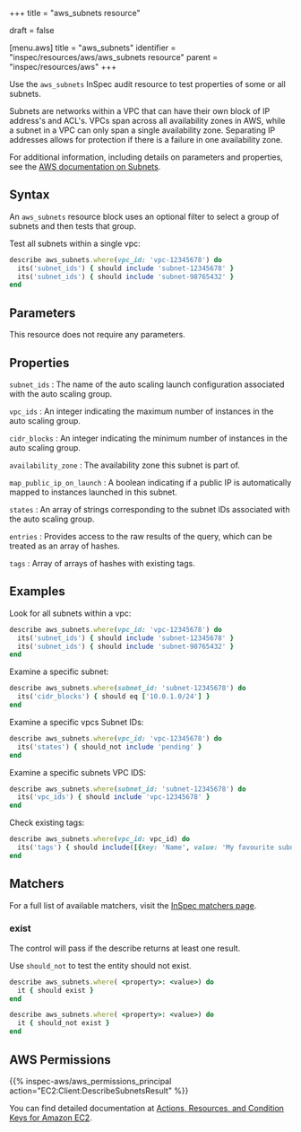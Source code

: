 +++
title = "aws_subnets resource"

draft = false


[menu.aws]
title = "aws_subnets"
identifier = "inspec/resources/aws/aws_subnets resource"
parent = "inspec/resources/aws"
+++

Use the `aws_subnets` InSpec audit resource to test properties of some or all subnets.

Subnets are networks within a VPC that can have their own block of IP address's and ACL's.
VPCs span across all availability zones in AWS, while a subnet in a VPC can only span a single availability zone.
Separating IP addresses allows for protection if there is a failure in one availability zone.

For additional information, including details on parameters and properties, see the [AWS documentation on Subnets](https://docs.aws.amazon.com/vpc/latest/userguide/VPC_Subnets.html).

## Syntax

An `aws_subnets` resource block uses an optional filter to select a group of subnets and then tests that group.

Test all subnets within a single vpc:

```ruby
describe aws_subnets.where(vpc_id: 'vpc-12345678') do
  its('subnet_ids') { should include 'subnet-12345678' }
  its('subnet_ids') { should include 'subnet-98765432' }
end
```

## Parameters

This resource does not require any parameters.

## Properties

`subnet_ids`
: The name of the auto scaling launch configuration associated with the auto scaling group.

`vpc_ids`
: An integer indicating the maximum number of instances in the auto scaling group.

`cidr_blocks`
: An integer indicating the minimum number of instances in the auto scaling group.

`availability_zone`
: The availability zone this subnet is part of.

`map_public_ip_on_launch`
: A boolean indicating if a public IP is automatically mapped to instances launched in this subnet.

`states`
: An array of strings corresponding to the subnet IDs associated with the auto scaling group.

`entries`
: Provides access to the raw results of the query, which can be treated as an array of hashes.

`tags`
: Array of arrays of hashes with existing tags.

## Examples

Look for all subnets within a vpc:

```ruby
describe aws_subnets.where(vpc_id: 'vpc-12345678') do
  its('subnet_ids') { should include 'subnet-12345678' }
  its('subnet_ids') { should include 'subnet-98765432' }
end
```

Examine a specific subnet:

```ruby
describe aws_subnets.where(subnet_id: 'subnet-12345678') do
  its('cidr_blocks') { should eq ['10.0.1.0/24'] }
end
```

Examine a specific vpcs Subnet IDs:

```ruby
describe aws_subnets.where(vpc_id: 'vpc-12345678') do
  its('states') { should_not include 'pending' }
end
```

Examine a specific subnets VPC IDS:

```ruby
describe aws_subnets.where(subnet_id: 'subnet-12345678') do
  its('vpc_ids') { should include 'vpc-12345678' }
end
```

Check existing tags:

```ruby
describe aws_subnets.where(vpc_id: vpc_id) do
  its('tags') { should include([{key: 'Name', value: 'My favourite subnet'}]) }
end
```

## Matchers

For a full list of available matchers, visit the [InSpec matchers page](https://www.inspec.io/docs/reference/matchers/).

### exist

The control will pass if the describe returns at least one result.

Use `should_not` to test the entity should not exist.

```ruby
describe aws_subnets.where( <property>: <value>) do
  it { should exist }
end
```

```ruby
describe aws_subnets.where( <property>: <value>) do
  it { should_not exist }
end
```

## AWS Permissions

{{% inspec-aws/aws_permissions_principal action="EC2:Client:DescribeSubnetsResult" %}}

You can find detailed documentation at [Actions, Resources, and Condition Keys for Amazon EC2](https://docs.aws.amazon.com/IAM/latest/UserGuide/list_amazonec2.html).
